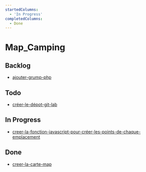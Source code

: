 ```yaml
---
startedColumns:
  - 'In Progress'
completedColumns:
  - Done
---
```


# Map_Camping

## Backlog

- [ajouter-grump-php](tasks/ajouter-grump-php.md)

## Todo

- [créer-le-dépot-git-lab](tasks/créer-le-dépot-git-lab.md)

## In Progress

- [creer-la-fonction-javascript-pour-créer-les-points-de-chaque-emplacement](tasks/creer-la-fonction-javascript-pour-créer-les-points-de-chaque-emplacement.md)

## Done

- [creer-la-carte-map](tasks/creer-la-carte-map.md)
